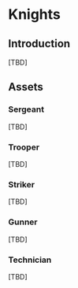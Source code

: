 # Knights

## Introduction

[TBD]

## Assets

### Sergeant

[TBD]

### Trooper

[TBD]

### Striker

[TBD]

### Gunner

[TBD]

### Technician

[TBD]


